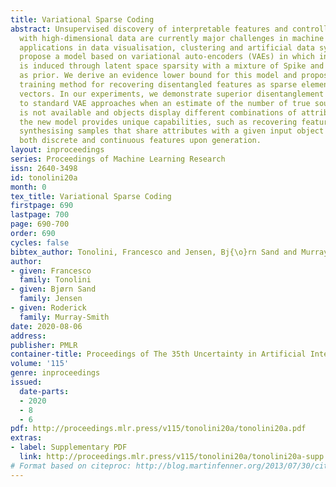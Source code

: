 ```yaml
---
title: Variational Sparse Coding
abstract: Unsupervised discovery of interpretable features and controllable generation
  with high-dimensional data are currently major challenges in machine learning, with
  applications in data visualisation, clustering and artificial data synthesis. We
  propose a model based on variational auto-encoders (VAEs) in which interpretation
  is induced through latent space sparsity with a mixture of Spike and Slab distributions
  as prior. We derive an evidence lower bound for this model and propose a specific
  training method for recovering disentangled features as sparse elements in latent
  vectors. In our experiments, we demonstrate superior disentanglement performance
  to standard VAE approaches when an estimate of the number of true sources of variation
  is not available and objects display different combinations of attributes. Furthermore,
  the new model provides unique capabilities, such as recovering feature exploitation,
  synthesising samples that share attributes with a given input object and controlling
  both discrete and continuous features upon generation.
layout: inproceedings
series: Proceedings of Machine Learning Research
issn: 2640-3498
id: tonolini20a
month: 0
tex_title: Variational Sparse Coding
firstpage: 690
lastpage: 700
page: 690-700
order: 690
cycles: false
bibtex_author: Tonolini, Francesco and Jensen, Bj{\o}rn Sand and Murray-Smith, Roderick
author:
- given: Francesco
  family: Tonolini
- given: Bjørn Sand
  family: Jensen
- given: Roderick
  family: Murray-Smith
date: 2020-08-06
address: 
publisher: PMLR
container-title: Proceedings of The 35th Uncertainty in Artificial Intelligence Conference
volume: '115'
genre: inproceedings
issued:
  date-parts:
  - 2020
  - 8
  - 6
pdf: http://proceedings.mlr.press/v115/tonolini20a/tonolini20a.pdf
extras:
- label: Supplementary PDF
  link: http://proceedings.mlr.press/v115/tonolini20a/tonolini20a-supp.pdf
# Format based on citeproc: http://blog.martinfenner.org/2013/07/30/citeproc-yaml-for-bibliographies/
---
```

